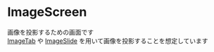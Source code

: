 # ImageScreen
画像を投影するための画面です  
[ImageTab](/docs/ImageTab) や [ImageSlide](/docs/ImageSlide/) を用いて画像を投影することを想定しています